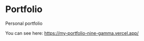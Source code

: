 # Portfolio

Personal portfolio

You can see here:
<a herf="https://my-portfolio-nine-gamma.vercel.app/" target="_blank">https://my-portfolio-nine-gamma.vercel.app/</a>

